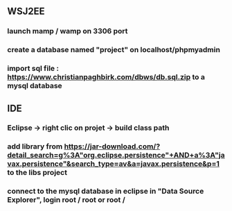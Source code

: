 ## WSJ2EE

### launch mamp / wamp on 3306 port
### create a database named "project" on localhost/phpmyadmin 
### import sql file : https://www.christianpaghbirk.com/dbws/db.sql.zip to a mysql database

## IDE
### Eclipse -> right clic on projet -> build class path
### add library from https://jar-download.com/?detail_search=g%3A"org.eclipse.persistence"+AND+a%3A"javax.persistence"&search_type=av&a=javax.persistence&p=1 to the libs project
### connect to the mysql database in eclipse in "Data Source Explorer", login root / root or root / 
